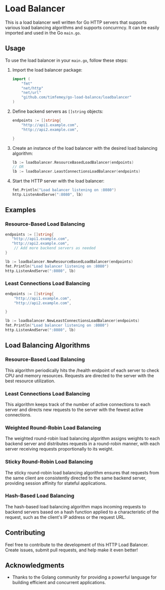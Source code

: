 # Load Balancer

This is a load balancer well written for Go HTTP servers that supports various load balancing algorithms and supports concurrncy. It can be easily imported and used in the Go `main.go`.

## Usage

To use the load balancer in your `main.go`, follow these steps:

1. Import the load balancer package:

   ```go
   import (
       "fmt"
       "net/http"
       "net/url"
       "github.com/timfemey/go-load-balance/loadbalancer"
   )
   ```

2. Define backend servers as `[]string` objects:

   ```go
   endpoints := []string{
       "http://api1.example.com",
       "http://api2.example.com",

   }
   ```

3. Create an instance of the load balancer with the desired load balancing algorithm:

   ```go
   lb := loadbalancer.ResourceBasedLoadBalancer(endpoints)
   // OR
   lb := loadbalancer.LeastConnectionsLoadBalancer(endpoints)
   ```

4. Start the HTTP server with the load balancer:

   ```go
   fmt.Println("Load balancer listening on :8080")
   http.ListenAndServe(":8080", lb)
   ```

## Examples

### Resource-Based Load Balancing

```go
endpoints := []string{
   "http://api1.example.com",
   "http://api2.example.com",
    // Add more backend servers as needed
}

lb := loadbalancer.NewResourceBasedLoadBalancer(endpoints)
fmt.Println("Load balancer listening on :8080")
http.ListenAndServe(":8080", lb)
```

### Least Connections Load Balancing

```go
endpoints := []string{
    "http://api1.example.com",
    "http://api2.example.com",

}

lb := loadbalancer.NewLeastConnectionsLoadBalancer(endpoints)
fmt.Println("Load balancer listening on :8080")
http.ListenAndServe(":8080", lb)
```

## Load Balancing Algorithms

### Resource-Based Load Balancing

This algorithm periodically hits the /health endpoint of each server to check CPU and memory resources. Requests are directed to the server with the best resource utilization.

### Least Connections Load Balancing

This algorithm keeps track of the number of active connections to each server and directs new requests to the server with the fewest active connections.

### Weighted Round-Robin Load Balancing

The weighted round-robin load balancing algorithm assigns weights to each backend server and distributes requests in a round-robin manner, with each server receiving requests proportionally to its weight.

### Sticky Round-Robin Load Balancing

The sticky round-robin load balancing algorithm ensures that requests from the same client are consistently directed to the same backend server, providing session affinity for stateful applications.

### Hash-Based Load Balancing

The hash-based load balancing algorithm maps incoming requests to backend servers based on a hash function applied to a characteristic of the request, such as the client's IP address or the request URL.

## Contributing

Feel free to contribute to the development of this HTTP Load Balancer. Create issues, submit pull requests, and help make it even better!

## Acknowledgments

- Thanks to the Golang community for providing a powerful language for building efficient and concurrent applications.
